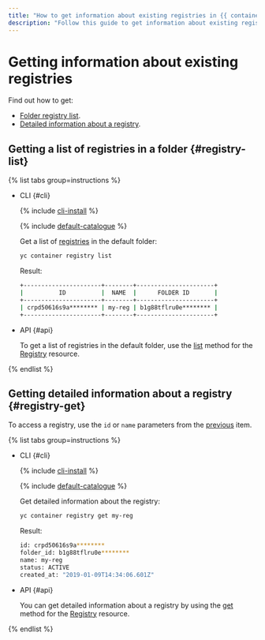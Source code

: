 ```yaml
---
title: "How to get information about existing registries in {{ container-registry-full-name }}"
description: "Follow this guide to get information about existing registries."
---
```


# Getting information about existing registries

Find out how to get:
* [Folder registry list](#registry-list).
* [Detailed information about a registry](#registry-get).

## Getting a list of registries in a folder {#registry-list}

{% list tabs group=instructions %}

- CLI {#cli}

   {% include [cli-install](../../../_includes/cli-install.md) %}

   {% include [default-catalogue](../../../_includes/default-catalogue.md) %}

   Get a list of [registries](../../concepts/registry.md) in the default folder:

   ```bash
   yc container registry list
   ```

   Result:

   ```bash
   +----------------------+--------+----------------------+
   |          ID          |  NAME  |      FOLDER ID       |
   +----------------------+--------+----------------------+
   | crpd50616s9a******** | my-reg | b1g88tflru0e******** |
   +----------------------+--------+----------------------+
   ```

- API {#api}

   To get a list of registries in the default folder, use the [list](../../api-ref/Registry/list.md) method for the [Registry](../../api-ref/Registry/) resource.

{% endlist %}

## Getting detailed information about a registry {#registry-get}

To access a registry, use the `id` or `name` parameters from the [previous](#registry-list) item.

{% list tabs group=instructions %}

- CLI {#cli}

   {% include [cli-install](../../../_includes/cli-install.md) %}

   {% include [default-catalogue](../../../_includes/default-catalogue.md) %}

   Get detailed information about the registry:

   ```bash
   yc container registry get my-reg
   ```

   Result:

   ```bash
   id: crpd50616s9a********
   folder_id: b1g88tflru0e********
   name: my-reg
   status: ACTIVE
   created_at: "2019-01-09T14:34:06.601Z"
   ```

- API {#api}

   You can get detailed information about a registry by using the [get](../../api-ref/Registry/get.md) method for the [Registry](../../api-ref/Registry/) resource.

{% endlist %}